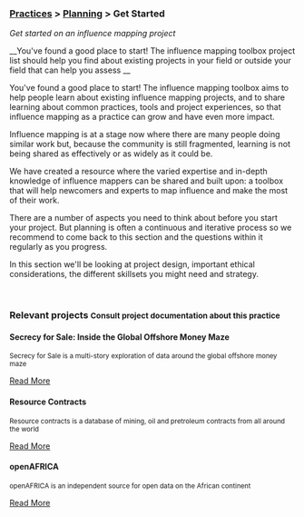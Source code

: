 ### [Practices](../../practices.html) > [Planning](../../practices.html#plan) > Get Started 

_Get started on an influence mapping project_

__You&#39;ve found a good place to start! The influence mapping toolbox project list should help you find about existing projects in your field or outside your field that can help you assess __

You&#39;ve found a good place to start! The influence mapping toolbox aims to help people learn about existing influence mapping projects, and to share learning about common practices, tools and project experiences, so that influence mapping as a practice can grow and have even more impact.

Influence mapping is at a stage now where there are many people doing similar work but, because the community is still fragmented, learning is not being shared as effectively or as widely as it could be. 

We have created a resource where the varied expertise and in-depth knowledge of influence mappers can be shared and built upon: a toolbox that will help newcomers and experts to map influence and make the most of their work. 

There are a number of aspects you need to think about before you start your project. But planning is often a continuous and iterative process so we recommend to come back to this section and the questions within it regularly as you progress.

In this section we&#39;ll be looking at project design, important ethical considerations, the different skillsets you might need and strategy.

</div></div><!-- dirty trick. close parent container and row--> 





































































































































<div class="container">
<div class="row">
<br>
<h3>Relevant projects <small>Consult project documentation about this practice</small></h3>
</div>
</div>

<div class="container-fluid">
<div class="row">
<div class="carousel">
























<div>
<div class="panel panel-primary">
<div class="panel-heading">
<h4 class="panel-title">Secrecy for Sale: Inside the Global Offshore Money Maze</h4>
</div>
<div class="panel-body">
<p><small>Secrecy for Sale is a multi-story exploration of data around the global offshore money maze </small></p>
<a href="../../projects/secrecy-for-sale-inside-the-global-offshore-money-maze.html#documented-practices">Read More</a>
</div>
</div>
</div>





<div>
<div class="panel panel-primary">
<div class="panel-heading">
<h4 class="panel-title">Resource Contracts</h4>
</div>
<div class="panel-body">
<p><small>Resource contracts is a database of mining, oil and pretroleum contracts from all around the world</small></p>
<a href="../../projects/resource-contracts.html#documented-practices">Read More</a>
</div>
</div>
</div>















































<div>
<div class="panel panel-primary">
<div class="panel-heading">
<h4 class="panel-title">openAFRICA</h4>
</div>
<div class="panel-body">
<p><small>openAFRICA is an independent source for open data on the African continent</small></p>
<a href="../../projects/openafrica.html#documented-practices">Read More</a>
</div>
</div>
</div>




















































</div>
<br>
</div>
</div>



















































































































































































































<div class="container-fluid">
<div class="row">
<br>
<div class="carousel">

















































































































































































































</div>
</div>
</div>
<div class="container"><!-- dirty trick. reopen parent container -->
<div class="row">
</div><!--- group row -->
</div><!--- group container -->
<div class="container"><div class="row"><!-- dirty trick. reopen parent container and row -->